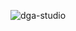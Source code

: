 ![dga-studio](https://github.com/d-g-a/dieglitter/assets/65368267/02b9265e-1094-4769-9f0b-b3e9779f7d90)
   
<!--

I work at the intersection between design and development. 
I love working with music in one way or another.

👨‍💻  - I am currently diving deep into all the possibilities of Next.js with Shopify and Sanity
   
📻 - Listen to my music [here](https://open.spotify.com/artist/7KBLyqrz39wHYcTiqvmLPg?si=aIXvB8WmTrK4qYvgJTJ5Xw)   

📫 - Send me an email at diegoguerreroalexander@gmail.com
**dieglitter/dieglitter** is a ✨ _special_ ✨ repository because its `README.md` (this file) appears on your GitHub profile.

Here are some ideas to get you started:

I work at the intersection between design and development.

- 🔭 I’m currently working on 
- 🌱 I’m currently learning ...
- 👯 I’m looking to collaborate on ...
- 🤔 I’m looking for help with ...
- 💬 Ask me about ...
- 📫 How to reach me: diego@aa-cr.com
- 😄 Pronouns: ...
- ⚡ Fun fact: ...
-->
